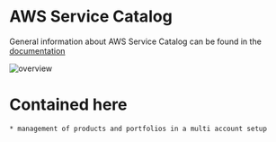 # AWS Service Catalog

General information about AWS Service Catalog can be found in the [documentation](https://aws.amazon.com/servicecatalog/)

![overview](./service-catalog-overview.png)

# Contained here

    * management of products and portfolios in a multi account setup


